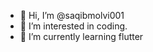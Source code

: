 - 👋 Hi, I’m @saqibmolvi001
- 👀 I’m interested in coding.
- 🌱 I’m currently learning flutter

<!---
saqibmolvi001/saqibmolvi001 is a ✨ special ✨ repository because its `README.md` (this file) appears on your GitHub profile.
You can click the Preview link to take a look at your changes.
--->
